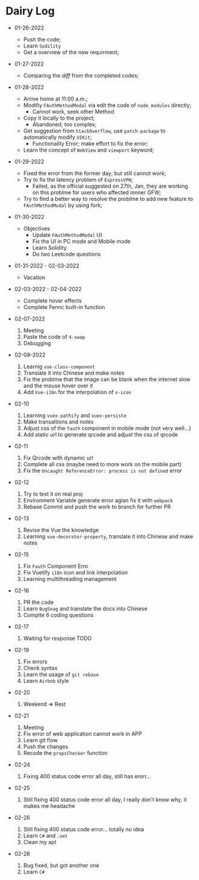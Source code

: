 # Dairy Log
- 01-26-2022
  - Push the code;
  - Learn ```Sodility```
  - Get a overview of the new requirment;
- 01-27-2022
  - Comparing the $diff$ from the completed codes;
- 01-28-2022
  - Arrive home at 11:00 a.m.;
  - Modifiy ```FAuthMethodModal``` via edit the code of ```node_modules``` directly;
    - Cannot work, seek other Method
  - Copy it locally to the project;
    - Abandoned; too complex;
  - Get suggestion from ```StackOverflow```, use ```patch-package``` to automatically modify ```UIKit```;
    - Functionality Error; make effort to fix the error;
  - Learn the concept of ```WebView``` and ```viewport``` keyword;

- 01-29-2022
  - Fixed the error from the former day; but still cannot work;
  - Try to fix the latency problem of ```ExpressVPN```;
    - Failed, as the official suggested on 27th, Jan, they are working on this problme for users who affected innner GFW;
  - Try to find a better way to resolve the problme to add new feature to ```FAuthMethodModal``` by using fork;
 
- 01-30-2022
  - Objectives
    - Update ```FAuthMethodModal``` UI
    - Fix the UI in PC mode and Mobile mode
    - Learn Solidity
    - Do two Leetcode questions

- 01-31-2022 - 02-03-2022 
  - Vacation

- 02-03-2022 - 02-04-2022
  - Complete hover effects
  - Complete Fennc built-in function

- 02-07-2022
  1. Meeting
  2. Paste the code of `4-swap`
  3. Debugging

- 02-08-2022
  1. Learnig `vue-class-component`
  2. Translate it into Chinese and make notes
  3. Fix the problme that the image can be blank when the internet slow and the mouse hover over it
  4. Add `Vue-i18n` for the interpolation of `v-icon`

- 02-10
  1. Learning `vuex-pathify` and `vuex-persiste`
  2. Make transaltions and notes
  3. Adjust css of the `fauth` component in mobile mode (not very well...)
  4. Add static url to generate qrcode and adjust the css of qrcode

- 02-11
  1. Fix Qrcode with dynamic url
  2. Complete all css (maybe need to more work on the mobile part)
  3. Fix the `Uncaught ReferenceError: process is not defined` error

- 02-12
  1. Try to test it on real proj 
  2. Environment Variable generate error agian fix it with `webpack`
  3. Rebase Commit and push the work to branch for further PR

- 02-13
  1. Revise the Vue the knowledge
  2. Learning `vue-decorator-property`, translate it into Chinese and make notes

- 02-15
  1. Fix `Fauth` Component Erro
  2. Fix Vuetify `i18n` icon and link interpolation 
  3. Learning multithreading management

- 02-16
  1. PR the code
  2. Learn `BugSnag` and translate the docs into Chinese
  3. Complte 6 coding questions

- 02-17
  1. Waiting for response
  TODO
- 02-19
  1. Fix errors
  2. Check syntax
  3. Learn the usage of `git rebase`
  4. Learn `Airbnb` style
- 02-20
  1. Weekend => Rest
- 02-21
  1. Meeting
  2. Fix error of web application cannot work in APP
  3. Learn git flow
  4. Push the changes
  5. Recode the `propsChecker` function

- 02-24
  1. Fixing 400 status code error all day, still has erorr...
- 02-25
  1. Still fixing 400 status code error all day, I really don't know why, it makes me headache
- 02-26
  1. Still fixing 400 status code error... totally no idea
  2. Learn `C#` and `.net`
  3. Clean my apt

- 02-28
  1. Bug fixed, but got another one
  2. Learn `C#`
